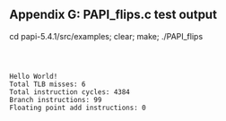 Appendix G: PAPI_flips.c test output  
-------------

cd papi-5.4.1/src/examples; 
clear; make; ./PAPI_flips
```



Hello World!
Total TLB misses: 6
Total instruction cycles: 4384
Branch instructions: 99
Floating point add instructions: 0




```
